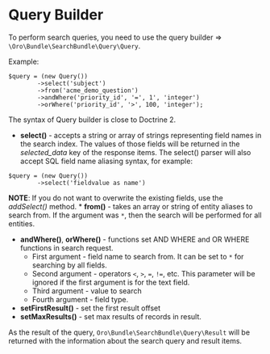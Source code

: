 <a id="search-bundle-query-builder"></a>

# Query Builder

To perform search queries, you need to use the query builder => `\Oro\Bundle\SearchBundle\Query\Query`.

Example:

```none
$query = (new Query())
        ->select('subject')
        ->from('acme_demo_question')
        ->andWhere('priority_id', '=', 1', 'integer')
        ->orWhere('priority_id', '>', 100, 'integer');
```

The syntax of Query builder is close to Doctrine 2.

- **select()** - accepts a string or array of strings representing field names in the search index. The values of those fields will be returned in the *selected_data* key of the response items. The select() parser will also accept SQL field name aliasing syntax, for example:

```none
$query = (new Query())
        ->select('fieldvalue as name')
```

**NOTE**: If you do not want to overwrite the existing fields, use the *addSelect()* method. \* **from()** - takes an array or string of entity aliases to search from. If the argument was `*`, then the search will be performed for all entities.

- **andWhere()**, **orWhere()** - functions set AND WHERE and OR WHERE functions in search request.
  - First argument - field name to search from. It can be set to `*` for searching by all fields.
  - Second argument - operators `<`, `>`, `=`, `!=`, etc. This parameter will be ignored if the first argument is for the text field.
  - Third argument - value to search
  - Fourth argument - field type.
- **setFirstResult()** - set the first result offset
- **setMaxResults()** - set max results of records in result.

As the result of the query, `Oro\Bundle\SearchBundle\Query\Result` will be returned with the information about the search query and result items.
